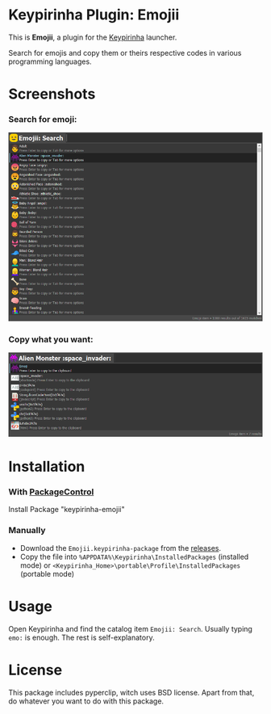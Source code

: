 # Keypirinha Plugin: Emojii

This is **Emojii**, a plugin for the
[Keypirinha](http://keypirinha.com) launcher.

Search for emojis and copy them or theirs respective codes in various programming languages.

# Screenshots

### Search for emoji:
![screenshot01](screenshot01.png)

### Copy what you want:
![screenshot02](screenshot02.png)

# Installation

### With [PackageControl](https://github.com/ueffel/Keypirinha-PackageControl)

Install Package "keypirinha-emojii"

### Manually

* Download the `Emojii.keypirinha-package` from the [releases](https://github.com/andriykrefer/keypirinha-emojii/releases/latest).
* Copy the file into `%APPDATA%\Keypirinha\InstalledPackages` (installed mode) or
  `<Keypirinha_Home>\portable\Profile\InstalledPackages` (portable mode)

# Usage

Open Keypirinha and find the catalog item `Emojii: Search`. Usually typing `emo:` is enough. The rest is self-explanatory.

# License

This package includes pyperclip, witch uses BSD license. Apart from that, do whatever you want to do with this package.
